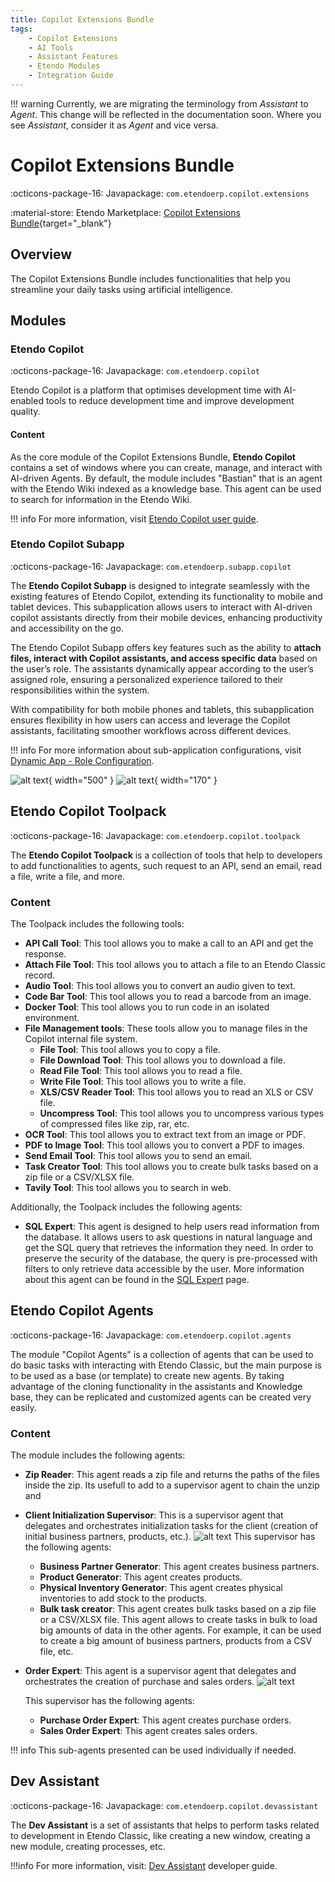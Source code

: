 ```yaml
---
title: Copilot Extensions Bundle
tags: 
    - Copilot Extensions
    - AI Tools
    - Assistant Features
    - Etendo Modules
    - Integration Guide
---
```


!!! warning
    Currently, we are migrating the terminology from *Assistant* to *Agent*. This change will be reflected in the documentation soon. Where you see *Assistant*, consider it as *Agent* and vice versa.

# Copilot Extensions Bundle

:octicons-package-16: Javapackage: `com.etendoerp.copilot.extensions`

:material-store: Etendo Marketplace:  [Copilot Extensions Bundle](https://marketplace.etendo.cloud/#/product-details?module=82C5DA1B57884611ABA8F025619D4C05){target="_blank"}

## Overview

The Copilot Extensions Bundle includes functionalities that help you streamline your daily tasks using artificial intelligence.


## Modules

### Etendo Copilot

:octicons-package-16: Javapackage: `com.etendoerp.copilot`

Etendo Copilot is a platform that optimises development time with AI-enabled tools to reduce development time and improve development quality.

#### Content
As the core module of the Copilot Extensions Bundle, **Etendo Copilot** contains a set of windows where you can create, manage, and interact with AI-driven Agents. By default, the module includes "Bastian" that is an agent with the Etendo Wiki indexed as a knowledge base. This agent can be used to search for information in the Etendo Wiki.

!!! info
    For more information, visit [Etendo Copilot user guide](../../../user-guide/etendo-copilot/setup-and-usage.md).


### Etendo Copilot Subapp

:octicons-package-16: Javapackage: `com.etendoerp.subapp.copilot`

The **Etendo Copilot Subapp** is designed to integrate seamlessly with the existing features of Etendo Copilot, extending its functionality to mobile and tablet devices. This subapplication allows users to interact with AI-driven copilot assistants directly from their mobile devices, enhancing productivity and accessibility on the go.

The Etendo Copilot Subapp offers key features such as the ability to **attach files, interact with Copilot assistants, and access specific data** based on the user’s role. The assistants dynamically appear according to the user’s assigned role, ensuring a personalized experience tailored to their responsibilities within the system.

With compatibility for both mobile phones and tablets, this subapplication ensures flexibility in how users can access and leverage the Copilot assistants, facilitating smoother workflows across different devices.

!!! info
    For more information about sub-application configurations, visit [Dynamic App - Role Configuration](../../etendo-mobile/getting-started.md#dynamic-app-role-configuration).


![alt text](../../../assets/user-guide/etendo-copilot/bundles/overview/etendo-copilot-subapp2.png){ width="500" }
![alt text](../../../assets/user-guide/etendo-copilot/bundles/overview/etendo-copilot-subapp1.jpg){ width="170" }


## Etendo Copilot Toolpack

:octicons-package-16: Javapackage: `com.etendoerp.copilot.toolpack`

The **Etendo Copilot Toolpack** is a collection of tools that help to developers to add functionalities to agents, such request to an API, send an email, read a file, write a file, and more.

### Content
The Toolpack includes the following tools:

- **API Call Tool**: This tool allows you to make a call to an API and get the response.
- **Attach File Tool**: This tool allows you to attach a file to an Etendo Classic record.
- **Audio Tool**: This tool allows you to convert an audio given to text.
- **Code Bar Tool**: This tool allows you to read a barcode from an image.
- **Docker Tool**: This tool allows you to run code in an isolated environment.
- **File Management tools**: These tools allow you to manage files in the Copilot internal file system.
    - **File Tool**: This tool allows you to copy a file.
    - **File Download Tool**: This tool allows you to download a file.
    - **Read File Tool**: This tool allows you to read a file.
    - **Write File Tool**: This tool allows you to write a file.
    - **XLS/CSV Reader Tool**: This tool allows you to read an XLS or CSV file.
    - **Uncompress Tool**: This tool allows you to uncompress various types of compressed files like zip, rar, etc.
- **OCR Tool**: This tool allows you to extract text from an image or PDF.
- **PDF to Image Tool**: This tool allows you to convert a PDF to images.
- **Send Email Tool**: This tool allows you to send an email.
- **Task Creator Tool**: This tool allows you to create bulk tasks based on a zip file or a CSV/XLSX file.
- **Tavily Tool**: This tool allows you to search in web.

Additionally, the Toolpack includes the following agents:
- **SQL Expert**: This agent is designed to help users read information from the database. It allows users to ask questions in natural language and get the SQL query that retrieves the information they need. In order to preserve the security of the database, the query is pre-processed with filters to only retrieve data accessible by the user. More information about this agent can be found in the [SQL Expert](sql-expert.md) page.


## Etendo Copilot Agents

:octicons-package-16: Javapackage: `com.etendoerp.copilot.agents`


The module "Copilot Agents" is a collection of agents that can be used to do basic tasks with interacting with Etendo Classic, but the main purpose is to be used as a base (or template) to create new agents. By taking advantage of the cloning functionality in the assistants and Knowledge base, they can be replicated and customized agents can be created very easily.
### Content
The module includes the following agents:

- **Zip Reader**: This agent reads a zip file and returns the paths of the files inside the zip. Its usefull to add to a supervisor agent to chain the unzip and
- **Client Initialization Supervisor**: This is a supervisor agent that delegates and orchestrates initialization tasks for the client (creation of initial business partners, products, etc.).
    ![alt text](../../../assets/user-guide/etendo-copilot/bundles/overview/client-initialization-graph.png)
    This supervisor has the following agents:

    - **Business Partner Generator**: This agent creates business partners.
    - **Product Generator**: This agent creates products.
    - **Physical Inventory Generator**: This agent creates physical inventories to add stock to the products.
    - **Bulk task creator**: This agent creates bulk tasks based on a zip file or a CSV/XLSX file. This agent allows to create tasks in bulk to load big amounts of data in the other agents. For example, it can be used to create a big amount of business partners, products from a CSV file, etc.

- **Order Expert**: This agent is a supervisor agent that delegates and orchestrates the creation of purchase and sales orders. 
    ![alt text](../../../assets/user-guide/etendo-copilot/bundles/overview/order-expert-graph.png)

    This supervisor has the following agents:

    - **Purchase Order Expert**: This agent creates purchase orders.
    - **Sales Order Expert**: This agent creates sales orders.

!!! info
    This sub-agents presented can be used individually if needed.

## Dev Assistant

:octicons-package-16: Javapackage: `com.etendoerp.copilot.devassistant`

The **Dev Assistant** is a set of assistants that helps to perform tasks related to development in Etendo Classic, like creating a new window, creating a new module, creating processes, etc.

!!!info
    For more information, visit: [Dev Assistant](../../../developer-guide/etendo-copilot/bundles/dev-assistant.md) developer guide.
